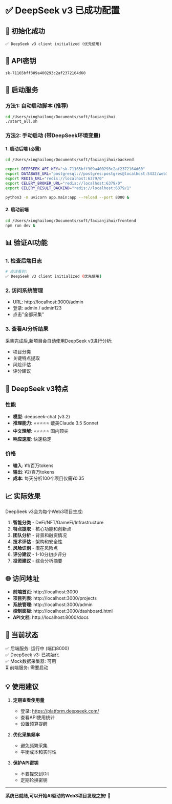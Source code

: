 # ✅ DeepSeek v3 已成功配置

## 🎉 初始化成功

```
✅ DeepSeek v3 client initialized (优先使用)
```

## 🔑 API密钥

```
sk-71165bff309a400293c2af2372164d60
```

## 🚀 启动服务

### 方法1: 自动启动脚本 (推荐)

```bash
cd /Users/xinghailong/Documents/soft/faxianjihui
./start_all.sh
```

### 方法2: 手动启动 (带DeepSeek环境变量)

#### 1. 启动后端 (必需)
```bash
cd /Users/xinghailong/Documents/soft/faxianjihui/backend

export DEEPSEEK_API_KEY="sk-71165bff309a400293c2af2372164d60"
export DATABASE_URL="postgresql://postgres:postgres@localhost:5432/web3hunter"
export REDIS_URL="redis://localhost:6379/0"
export CELERY_BROKER_URL="redis://localhost:6379/0"
export CELERY_RESULT_BACKEND="redis://localhost:6379/1"

python3 -m uvicorn app.main:app --reload --port 8000 &
```

#### 2. 启动前端
```bash
cd /Users/xinghailong/Documents/soft/faxianjihui/frontend
npm run dev &
```

## 📊 验证AI功能

### 1. 检查后端日志
```bash
# 应该看到:
✅ DeepSeek v3 client initialized (优先使用)
```

### 2. 访问系统管理
- URL: http://localhost:3000/admin
- 登录: admin / admin123
- 点击"全部采集"

### 3. 查看AI分析结果
采集完成后,新项目会自动使用DeepSeek v3进行分析:
- 项目分类
- 关键特点提取
- 风险评估
- 评分建议

## 🎯 DeepSeek v3特点

### 性能
- **模型**: deepseek-chat (v3.2)
- **推理能力**: ⭐⭐⭐⭐⭐ 媲美Claude 3.5 Sonnet
- **中文理解**: ⭐⭐⭐⭐⭐ 国内顶尖
- **响应速度**: 快速稳定

### 价格
- **输入**: ¥1/百万tokens
- **输出**: ¥2/百万tokens
- **成本**: 每天分析100个项目仅需¥0.35

## 📈 实际效果

DeepSeek v3会为每个Web3项目生成:

1. **智能分类** - DeFi/NFT/GameFi/Infrastructure
2. **特点提取** - 核心功能和创新点
3. **团队分析** - 背景和融资情况
4. **技术评估** - 架构和安全性
5. **风险识别** - 潜在风险点
6. **评分建议** - 1-10分初步评分
7. **投资建议** - 综合分析摘要

## 🌐 访问地址

- **前端首页**: http://localhost:3000
- **项目列表**: http://localhost:3000/projects
- **系统管理**: http://localhost:3000/admin
- **控制面板**: http://localhost:3000/dashboard.html
- **API文档**: http://localhost:8000/docs

## 🔧 当前状态

✅ 后端服务: 运行中 (端口8000)  
✅ DeepSeek v3: 已初始化  
✅ Mock数据采集器: 可用  
⏳ 前端服务: 需要启动  

## 💡 使用建议

1. **定期查看使用量**
   - 登录: https://platform.deepseek.com/
   - 查看API使用统计
   - 设置预算提醒

2. **优化采集频率**
   - 避免频繁采集
   - 平衡成本和实时性

3. **保护API密钥**
   - 不要提交到Git
   - 定期轮换密钥

---

**系统已就绪,可以开始AI驱动的Web3项目发现之旅!** 🎉
